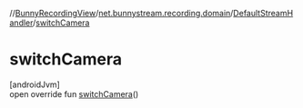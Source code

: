 //[BunnyRecordingView](../../../index.md)/[net.bunnystream.recording.domain](../index.md)/[DefaultStreamHandler](index.md)/[switchCamera](switch-camera.md)

# switchCamera

[androidJvm]\
open override fun [switchCamera](switch-camera.md)()
